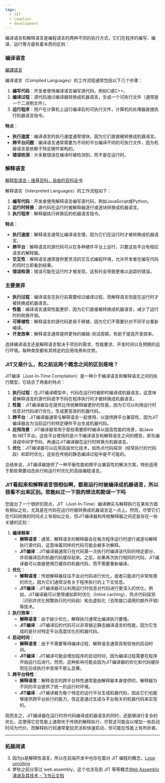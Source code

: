 ```yaml
---
tags:
  - JIT
  - complier
  - development
---
```

编译语言和解释语言是编程语言的两种不同的执行方式，它们在程序的编写、编译、运行等方面有着本质的区别：
### 编译语言

[編譯語言](https://zh.wikipedia.org/wiki/%E7%B7%A8%E8%AD%AF%E8%AA%9E%E8%A8%80)

编译语言（Compiled Languages）的工作流程通常包括以下几个步骤：
1. **编写代码**：开发者使用编译语言编写源代码，例如C或C++。
2. **编译过程**：源代码通过编译器转换成机器语言，生成一个可执行文件（通常是一个二进制文件）。
3. **运行程序**：用户在计算机上运行编译后的可执行文件，计算机的处理器直接执行机器语言指令。

**特点**：

- **执行速度**：编译语言的执行速度通常很快，因为它们直接被转换成机器语言。
- **跨平台问题**：编译语言通常需要为不同的平台编译不同的可执行文件，因为机器语言是依赖于特定硬件架构的。
- **错误检测**：大多数错误在编译时被检测到，而不是在运行时。
### 解释语言

[解释型语言 - 维基百科，自由的百科全书](https://zh.wikipedia.org/zh-cn/%E7%9B%B4%E8%AD%AF%E8%AA%9E%E8%A8%80)

解释语言（Interpreted Languages）的工作流程如下：

1. **编写代码**：开发者使用解释语言编写源代码，例如JavaScript或Python。
2. **运行时转换**：源代码在运行时被解释器逐行或逐块转换成机器语言。
3. **执行程序**：解释器执行转换后的机器语言指令。

**特点**：

- **执行速度**：解释语言通常比编译语言慢，因为它们在运行时才被转换成机器语言。
- **跨平台**：解释语言的源代码可以在多种硬件平台上运行，只要这些平台有相应语言的解释器。
- **交互性**：解释语言通常提供更灵活的交互式编程环境，允许开发者在编写代码的同时立即看到结果。
- **错误检测**：错误可能在运行时才被发现，这有时会导致更难以追踪的错误。

### 主要差异

- **执行过程**：编译语言在执行前需要经过编译过程，而解释语言则是在运行时才被转换成机器语言。
- **性能**：编译语言通常性能更好，因为它们直接被转换成机器语言，减少了运行时的转换开销。
- **可移植性**：解释语言的源代码更易于移植，因为它们不需要针对不同平台重新编译。
- **开发效率**：解释语言通常提供更快的编辑-测试周期，有助于提高开发效率。

选择编译语言还是解释语言取决于项目的需求、性能要求、开发时间以及预期的运行环境。每种类型都有其特定的应用场景和优势。

### JIT又是什么，和之前这两个概念之间的区别是啥？

JIT编译（Just-In-Time Compilation）是一种介于编译语言和解释语言之间的执行模型，它结合了两者的特点：

1. **执行过程**：在JIT编译模型中，代码在运行时被即时编译成机器语言。这意味着解释语言的源代码或字节码在程序执行时才被转换成机器语言。
2. **性能**：JIT编译器旨在提供比传统解释器更好的性能，因为它可以利用运行时信息对代码进行优化，生成更高效的机器代码。
3. **跨平台**：JIT编译器通常与解释语言一起使用，以提供跨平台兼容性，因为JIT编译器会为当前运行的特定硬件平台生成机器代码。
4. **应用场景**：JIT编译器常用于那些需要即时编译以提高性能的场景，如Java和.NET平台。这些平台使用的是介于编译语言和解释语言之间的模型，即先编译成中间字节码，再通过JIT编译器在运行时转换为机器语言。
5. **优化**：JIT编译器可以应用高级优化技术，如热点代码探测（经常执行的代码段）和即时优化，这些在传统的静态编译过程中是不可能的。

总结来说，JIT编译器提供了一种平衡性能和跨平台兼容性的解决方案，特别适用于那些需要动态执行和运行时优化的高级编程语言。

### JIT看起来和解释语言很相似啊，都是运行时被编译成机器语言，所以我看不出来区别。您能纠正一下我的想法和勘误一下吗

您提出了一个很好的观点，JIT（Just-In-Time）编译确实与解释执行在某些方面有相似之处，尤其是在代码在运行时被转换成机器语言这一点上。然而，尽管它们在代码转换的时间点上有相似之处，但JIT编译器和传统解释器之间还是存在一些关键的区别：

1. **编译频率**：
    - **解释语言**：通常，解释语言的解释器会在每次程序运行时逐行或逐句解释执行源代码，这意味着同样的代码可能会被多次解释。
    - **JIT编译**：JIT编译器通常只在代码第一次执行时编译该代码的特定部分，并将编译后的机器代码缓存起来。之后，如果再次执行相同的代码，JIT编译器可以直接使用已缓存的机器代码，而不需要重新编译。
2. **优化**：
    - **解释语言**：传统解释器往往不会对代码进行优化，或者只能进行非常有限的优化，因为它们通常没有关于程序执行的上下文信息。
    - **JIT编译**：JIT编译器可以利用运行时信息对代码进行更深入的优化。例如，JIT编译器可以使用诸如即时优化（Inline caching）、热点代码探测（识别并优化频繁执行的代码段）和去虚拟化（去除接口调用的额外开销）等技术。
3. **执行效率**：
    - **解释语言**：由于缺少优化，解释执行通常比编译执行要慢。
    - **JIT编译**：JIT编译后的代码可以非常接近静态编译语言的性能，因为它生成的是针对特定平台高度优化的机器代码。
4. **启动时间**：
    - **解释语言**：由于不需要等待编译过程，解释语言通常具有较快的启动时间。
    - **JIT编译**：JIT编译可能会增加程序的启动时间，因为编译过程需要在程序开始运行后进行。然而，这种影响可能会因为JIT编译器的优化和代码缓存而在后续执行中变得不那么显著。
5. **跨平台特性**：
    - **解释语言**：解释语言的跨平台特性通常是由解释器本身提供的，解释器为不同的平台提供了统一的运行时环境。
    - **JIT编译**：JIT编译器为每个特定的运行平台生成机器代码，因此它们也能够提供跨平台执行的能力，但这是通过生成与平台相关的机器代码来实现的。

简而言之，JIT编译器在运行时将代码编译成机器语言的同时，还能够进行复杂的优化，这使得它在性能上通常优于传统的解释执行，尽管这可能会以增加一些启动时间为代价。而解释执行则通常更加灵活和快速启动，但可能在性能上有所折衷。

---

### 拓展阅读


3. 因为js是解释性语言，所以在前端开发中也存在面对 JIT 编程的概念。[Loop unrolling](https://en.wikipedia.org/wiki/Loop_unrolling)
4. 梦秋之前分享过 web assembly，这个也涉及到 JIT 等等概念[‍⁡‍⁢﻿⁤⁤‍﻿⁢⁡⁤﻿⁡⁣⁤⁣⁣⁢⁢⁣⁡⁡‍​‍⁤⁤‌⁣﻿‌⁡‌⁢⁤﻿‬﻿‬‌﻿‬⁣Web Assembly 演进及其技术 - 飞书云文档](https://www.notion.so/Web-Assembly-71dfb1ccb6634e25ad0c7ff3601c488e?pvs=21)